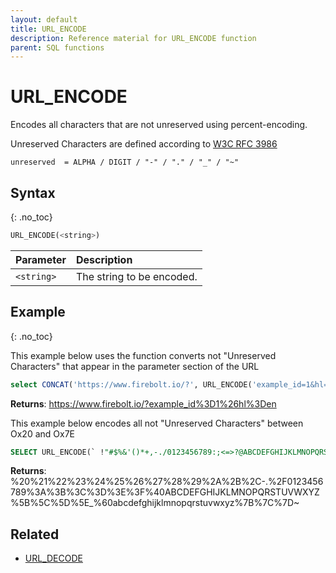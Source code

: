 ```yaml
---
layout: default
title: URL_ENCODE
description: Reference material for URL_ENCODE function
parent: SQL functions
---
```


# URL\_ENCODE

Encodes all characters that are not unreserved using percent-encoding.

Unreserved Characters are defined according to [W3C RFC 3986](https://www.rfc-editor.org/rfc/rfc3986.html)

```
unreserved  = ALPHA / DIGIT / "-" / "." / "_" / "~"
```

## Syntax
{: .no_toc}

```sql
URL_ENCODE(<string>)
```

| Parameter  | Description               |
| :--------- | :------------------------ |
| `<string>` | The string to be encoded. |

## Example
{: .no_toc}

This example below uses the function converts not "Unreserved Characters" that appear in the parameter section of the URL

```sql
select CONCAT('https://www.firebolt.io/?', URL_ENCODE('example_id=1&hl=en'));
```

**Returns**: https://www.firebolt.io/?example_id%3D1%26hl%3Den

This example below encodes all not "Unreserved Characters" between Ox20 and Ox7E

```sql
SELECT URL_ENCODE(` !"#$%&'()*+,-./0123456789:;<=>?@ABCDEFGHIJKLMNOPQRSTUVWXYZ[\\]^_\`abcdefghijklmnopqrstuvwxyz{|}~`) AS res;
```

**Returns**: %20%21%22%23%24%25%26%27%28%29%2A%2B%2C-.%2F0123456789%3A%3B%3C%3D%3E%3F%40ABCDEFGHIJKLMNOPQRSTUVWXYZ%5B%5C%5D%5E_%60abcdefghijklmnopqrstuvwxyz%7B%7C%7D~


## Related

* [URL_DECODE](url_decode.md)